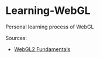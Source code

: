 # Learning-WebGL
Personal learning process of WebGL

Sources:
- [WebGL2 Fundamentals](https://webgl2fundamentals.org)

